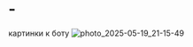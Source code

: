 # -
картинки к боту
![photo_2025-05-19_21-15-49](https://github.com/user-attachments/assets/6890276c-7811-4e4b-b8dc-1260c937bc17)

